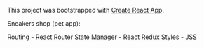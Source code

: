 This project was bootstrapped with [Create React App](https://github.com/facebook/create-react-app).


Sneakers shop (pet app):

Routing - React Router
State Manager - React Redux
Styles - JSS
